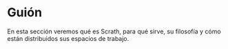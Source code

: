 # Guión

En esta sección veremos qué es Scrath, para qué sirve, su filosofía y cómo están distribuidos sus espacios de trabajo.